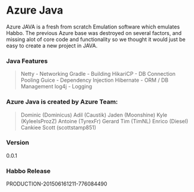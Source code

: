 # Azure Java
Azure JAVA is a fresh from scratch Emulation software which emulates Habbo. The previous Azure base was destroyed on several factors, 
and missing alot of core code and functionality so we thought it would just be easy to create a new project in JAVA.

### Java Features
>Netty - Networking
>Gradle - Building
>HikariCP - DB Connection Pooling
>Guice - Dependency Injection
>Hibernate - ORM / DB Management
>log4j - Logging

### Azure Java is created by Azure Team:
>Dominic (Dominicus)
>Adil (Caustik)
>Jaden (Moonshine)
>Kyle (KyleeIsProzZ)
>Antoine (TyrexFr)
>Gerard
>Tim (TimNL)
>Enrico (Diesel)
>Cankiee
>Scott (scottstamp851)

### Version
0.0.1

### Habbo Release
PRODUCTION-201506161211-776084490